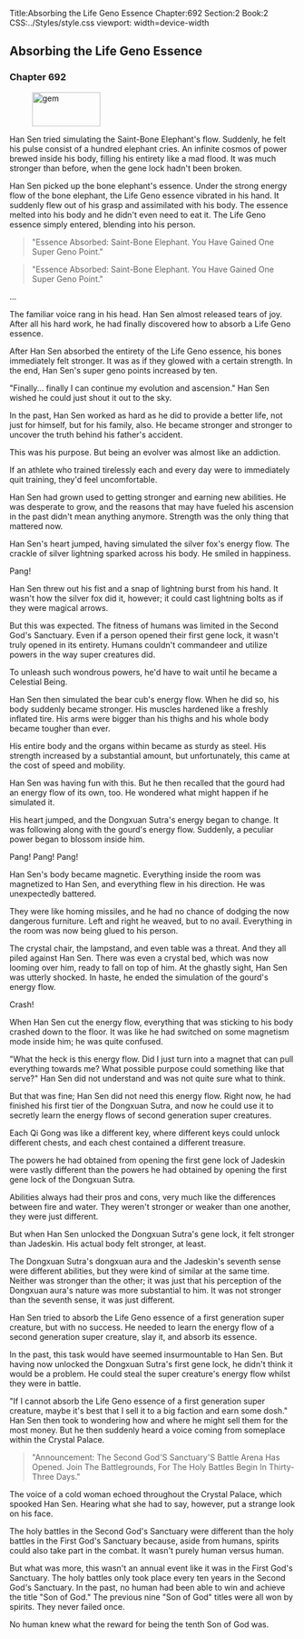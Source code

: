 Title:Absorbing the Life Geno Essence 
Chapter:692 
Section:2 
Book:2 
CSS:../Styles/style.css 
viewport: width=device-width
  
## Absorbing the Life Geno Essence
### Chapter 692 
<figure>
	<img src="../Images/gem.gif" alt="gem" id="gem" width="120" height="60" />
</figure>
  

  
  Han Sen tried simulating the Saint-Bone Elephant's flow. Suddenly, he felt his pulse consist of a hundred elephant cries. An infinite cosmos of power brewed inside his body, filling his entirety like a mad flood. It was much stronger than before, when the gene lock hadn't been broken.

Han Sen picked up the bone elephant's essence. Under the strong energy flow of the bone elephant, the Life Geno essence vibrated in his hand. It suddenly flew out of his grasp and assimilated with his body. The essence melted into his body and he didn't even need to eat it. The Life Geno essence simply entered, blending into his person.

> "Essence Absorbed: Saint-Bone Elephant. You Have Gained One Super Geno Point."

> "Essence Absorbed: Saint-Bone Elephant. You Have Gained One Super Geno Point."

…

The familiar voice rang in his head. Han Sen almost released tears of joy. After all his hard work, he had finally discovered how to absorb a Life Geno essence.

After Han Sen absorbed the entirety of the Life Geno essence, his bones immediately felt stronger. It was as if they glowed with a certain strength. In the end, Han Sen's super geno points increased by ten.

"Finally... finally I can continue my evolution and ascension." Han Sen wished he could just shout it out to the sky.

In the past, Han Sen worked as hard as he did to provide a better life, not just for himself, but for his family, also. He became stronger and stronger to uncover the truth behind his father's accident.

This was his purpose. But being an evolver was almost like an addiction.

If an athlete who trained tirelessly each and every day were to immediately quit training, they'd feel uncomfortable.

Han Sen had grown used to getting stronger and earning new abilities. He was desperate to grow, and the reasons that may have fueled his ascension in the past didn't mean anything anymore. Strength was the only thing that mattered now.

Han Sen's heart jumped, having simulated the silver fox's energy flow. The crackle of silver lightning sparked across his body. He smiled in happiness.

Pang!

Han Sen threw out his fist and a snap of lightning burst from his hand. It wasn't how the silver fox did it, however; it could cast lightning bolts as if they were magical arrows.

But this was expected. The fitness of humans was limited in the Second God's Sanctuary. Even if a person opened their first gene lock, it wasn't truly opened in its entirety. Humans couldn't commandeer and utilize powers in the way super creatures did.

To unleash such wondrous powers, he'd have to wait until he became a Celestial Being.

Han Sen then simulated the bear cub's energy flow. When he did so, his body suddenly became stronger. His muscles hardened like a freshly inflated tire. His arms were bigger than his thighs and his whole body became tougher than ever.

His entire body and the organs within became as sturdy as steel. His strength increased by a substantial amount, but unfortunately, this came at the cost of speed and mobility.

Han Sen was having fun with this. But he then recalled that the gourd had an energy flow of its own, too. He wondered what might happen if he simulated it.

His heart jumped, and the Dongxuan Sutra's energy began to change. It was following along with the gourd's energy flow. Suddenly, a peculiar power began to blossom inside him.

Pang! Pang! Pang!

Han Sen's body became magnetic. Everything inside the room was magnetized to Han Sen, and everything flew in his direction. He was unexpectedly battered.

They were like homing missiles, and he had no chance of dodging the now dangerous furniture. Left and right he weaved, but to no avail. Everything in the room was now being glued to his person.

The crystal chair, the lampstand, and even table was a threat. And they all piled against Han Sen. There was even a crystal bed, which was now looming over him, ready to fall on top of him. At the ghastly sight, Han Sen was utterly shocked. In haste, he ended the simulation of the gourd's energy flow.

Crash!

When Han Sen cut the energy flow, everything that was sticking to his body crashed down to the floor. It was like he had switched on some magnetism mode inside him; he was quite confused.

"What the heck is this energy flow. Did I just turn into a magnet that can pull everything towards me? What possible purpose could something like that serve?" Han Sen did not understand and was not quite sure what to think.

But that was fine; Han Sen did not need this energy flow. Right now, he had finished his first tier of the Dongxuan Sutra, and now he could use it to secretly learn the energy flows of second generation super creatures.

Each Qi Gong was like a different key, where different keys could unlock different chests, and each chest contained a different treasure.

The powers he had obtained from opening the first gene lock of Jadeskin were vastly different than the powers he had obtained by opening the first gene lock of the Dongxuan Sutra.

Abilities always had their pros and cons, very much like the differences between fire and water. They weren't stronger or weaker than one another, they were just different.

But when Han Sen unlocked the Dongxuan Sutra's gene lock, it felt stronger than Jadeskin. His actual body felt stronger, at least.

The Dongxuan Sutra's dongxuan aura and the Jadeskin's seventh sense were different abilities, but they were kind of similar at the same time. Neither was stronger than the other; it was just that his perception of the Dongxuan aura's nature was more substantial to him. It was not stronger than the seventh sense, it was just different.

Han Sen tried to absorb the Life Geno essence of a first generation super creature, but with no success. He needed to learn the energy flow of a second generation super creature, slay it, and absorb its essence.

In the past, this task would have seemed insurmountable to Han Sen. But having now unlocked the Dongxuan Sutra's first gene lock, he didn't think it would be a problem. He could steal the super creature's energy flow whilst they were in battle.

"If I cannot absorb the Life Geno essence of a first generation super creature, maybe it's best that I sell it to a big faction and earn some dosh." Han Sen then took to wondering how and where he might sell them for the most money. But he then suddenly heard a voice coming from someplace within the Crystal Palace.

> "Announcement: The Second God'S Sanctuary'S Battle Arena Has Opened. Join The Battlegrounds, For The Holy Battles Begin In Thirty-Three Days."

The voice of a cold woman echoed throughout the Crystal Palace, which spooked Han Sen. Hearing what she had to say, however, put a strange look on his face.

The holy battles in the Second God's Sanctuary were different than the holy battles in the First God's Sanctuary because, aside from humans, spirits could also take part in the combat. It wasn't purely human versus human.

But what was more, this wasn't an annual event like it was in the First God's Sanctuary. The holy battles only took place every ten years in the Second God's Sanctuary. In the past, no human had been able to win and achieve the title "Son of God." The previous nine "Son of God" titles were all won by spirits. They never failed once.

No human knew what the reward for being the tenth Son of God was.
